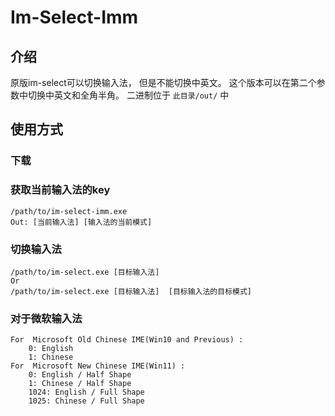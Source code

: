 # Im-Select-Imm

## 介绍

原版im-select可以切换输入法， 但是不能切换中英文。
这个版本可以在第二个参数中切换中英文和全角半角。
二进制位于 `此目录/out/` 中

## 使用方式

### 下载

### 获取当前输入法的key

```shell
/path/to/im-select-imm.exe
Out: [当前输入法] [输入法的当前模式]
```

### 切换输入法

```shell
/path/to/im-select.exe [目标输入法]  
Or
/path/to/im-select.exe [目标输入法]  [目标输入法的目标模式]
```

### 对于微软输入法
```
For  Microsoft Old Chinese IME(Win10 and Previous) :
    0: English
    1: Chinese
For  Microsoft New Chinese IME(Win11) :
    0: English / Half Shape
    1: Chinese / Half Shape
    1024: English / Full Shape 
    1025: Chinese / Full Shape
```
